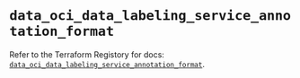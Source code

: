 # `data_oci_data_labeling_service_annotation_format`

Refer to the Terraform Registory for docs: [`data_oci_data_labeling_service_annotation_format`](https://registry.terraform.io/providers/oracle/oci/6.18.0/docs/data-sources/data_labeling_service_annotation_format).
